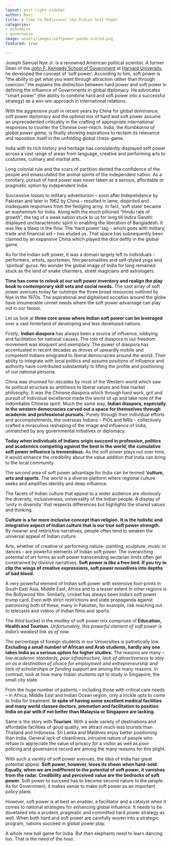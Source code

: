 ```yaml
---
layout: post-right-sidebar
author: Ravi
title: A Time to Rediscover the Indian Soft Power
categories:
- economics
- governance
image: assets/images/softpower-panda-scaled.png
featured: true

---
```

Joseph Samuel Nye Jr. is a renowned American political scientist. A former Dean of the [John F. Kennedy School of Government](https://en.wikipedia.org/wiki/John_F._Kennedy_School_of_Government "John F. Kennedy School of Government") at [Harvard University](https://en.wikipedia.org/wiki/Harvard_University "Harvard University"), he developed the concept of ‘soft power’. According to him, soft power is "the ability to get what you want through attraction rather than through coercion." He explains the distinction between hard power and soft power in defining the influence of Governments in global diplomacy. He advocates "smart power" (the ability to combine hard and soft power into a successful strategy) as a win-win approach in international relations.

With the aggressive push in recent years by China for global dominance, soft power diplomacy and the optimal mix of hard and soft power assume an unprecedented criticality in the crafting of appropriate international responses to counter the Chinese over-reach. India, the _Kumbkarna of global power game,_ is finally showing aspirations to reclaim its relevance and reposition itself in the unfolding global chess-game.

India with its rich history and heritage has consistently displayed soft power across a vast range of areas from language, creative and performing arts to costumes, culinary and martial arts.

Long colonial rule and the scars of partition dented the confidence of the people and emasculated the animal spirits of the independent nation. As a corollary, pursuit of hard power was never taken as a serious, affordable or pragmatic option by independent India.

Successive losses to military adventurism – soon after Independence by Pakistan and later in 1962 by China –  resulted in lame, dispirited and inadequate responses from the fledgling army. In fact, ‘soft state’ became an euphemism for India. Along with the much pilloried “Hindu rate of growth”, the tag of a weak nation stuck to us for long till Indira Gandhi displayed uncharacteristic spirit in enabling the liberation of Bangladesh. It was like a bleep in the flow. The ‘hard power’ tag – which goes with military, trade and financial aid – has eluded us. That space has subsequently been claimed by an expansive China which played the dice deftly in the global game.

As for the Indian soft power, it was a domain largely left to individuals - performers, artists, sportsmen, film personalities and self-styled yoga and ‘spiritual’ gurus. No wonder the global image of India for long remained stuck as the land of snake charmers, street magicians and astrologers.

**Time has come to relook at our soft power inventory and realign the play book to contemporary skill sets and social needs.** The vast array of soft power avenues today far outstrips the three broad resources outlined by Nye in the 1970s. The aspirational and digitalised societies around the globe have innumerable unmet needs where the soft power advantage can play out in our favour.

Let us look at **three core areas where Indian soft power can be leveraged** over a vast hinterland of developing and less developed nations.

_Firstly_, **Indian diaspora** has always been a source of influence, lobbying and facilitation for national causes. The role of diaspora in our freedom movement was eloquent and exemplary. The power of diaspora has accentuated in recent decades as droves of upwardly mobile and competent Indians emigrated to liberal democracies around the world. Their ability to integrate with local politics and assume positions of influence and authority have contributed substantially to lifting the profile and positioning of our national persona.

China was shunned for decades by most of the Western world which saw its political structure as antithesis to liberal values and free market philosophy. It was the Chinese diaspora which through hard work, grit and pursuit of individual excellence made the world sit up and take note of the indomitable Chinese spirit. Much the same way, **Indian diaspora, especially in the western democracies carved out a space for themselves through academic and professional pursuits.** Purely through their individual efforts and accomplishments, the overseas Indians – PIOs and NRIs - collectively crafted a miraculous reshaping of the image and influence of India, unmatched by any governmental initiatives or diplomacy.

**Today when individuals of Indians origin succeed in profession, politics and academics competing against the best in the world, the cumulative soft power influence is tremendous.** As the soft power plays out over time, it would enhance the credibility about the value addition that India can bring to the local community.

The _second_ area of soft power advantage for India can be termed **‘culture, arts and sports.** The world is a diverse platform where regional culture seeks and amplifies identity and deep influence.

The facets of Indian culture that appeal to a wider audience are obviously the diversity, inclusiveness, universality of the Indian people. A display of ‘unity in diversity’ that respects differences but highlights the shared values and thinking.

**Culture is a far more inclusive concept than religion.** **It is the holistic and integrative aspect of Indian culture that is our true soft power strength.** By meaner and restrictive narratives, people often tend to weaken the universal appeal of Indian culture.

Arts, whether of creative or performing nature- painting, sculpture, music or dances - are powerful elements of Indian soft power. The overarching potential of art forms as soft power transcending sectarian limits often get constrained by divisive narratives. **Soft power is like a free bird. If you try to clip the wings of creative expressions, soft power nosedives into depths of bad blood.**

A very powerful element of Indian soft power with extensive foot-prints in South East Asia, Middle East, Africa and to a lesser extent in other regions is the Bollywood film. Similarly, cricket has always been India’s soft power trump card.  Even with strict restrictions and state propaganda against patronising both of these, many in Pakistan, for example, risk reaching out to telecasts and videos of Indian films and sports.

The _third_ bucket in the medley of soft power mix comprises of **Education, Health and Tourism.** _Unfortunately, this powerful element of soft power is India’s weakest link as of now._

The percentage of foreign students in our Universities is pathetically low. **Excluding a small number of African and Arab students, hardly any one takes India as a serious option for higher studies.** The reasons are many – _low academic standards, poor infrastructure, lack of attractiveness to stay on as a destination of choice for employment and entrepreneurship and lack of scholarships or funding support_ are among the many reasons. In contrast, look at how many Indian students opt to study in Singapore, the small city state.

From the huge number of patients – including those with critical care needs – in Africa, Middle East and Indian Ocean region, only a trickle opts to come to India for treatment. **In spite of having some excellent medical facilities and many world classes doctors, promotion and facilitation to position India on par with if not better than Malaysia or Singapore are lacking.**

Same is the story with **Tourism**. With a wide variety of destinations and affordable facilities of good quality, we attract much less tourists than Thailand and Indonesia. Sri Lanka and Maldives enjoy better positioning than  India. General lack of cleanliness, intrusive nature of people who refuse to appreciate the value of privacy for a visitor as well as poor policing and governance record are among the many reasons for this plight.

With such a variety of soft power avenues, the idea of India has great potential appeal. **Soft power, however, loses its sheen when hard-sold. Equally, when we are indifferent to the potential of soft power, it vanishes from the radar. Credibility and perceived value are the bedrocks of soft power.** Soft power to succeed has to become second nature to the people. As for Government, it makes sense to make soft power as an important policy plank.

However, soft power is at best an enabler, a facilitator and a catalyst when it comes to national strategies for enhancing global influence. It needs to be dovetailed into a prudent, pragmatic and committed hard power strategy as well. When both hard and soft power are carefully woven into a strategic program, nations succeed in global power play.

A whole new ball game for India. But then elephants need to learn dancing too. That is the need of the hour.